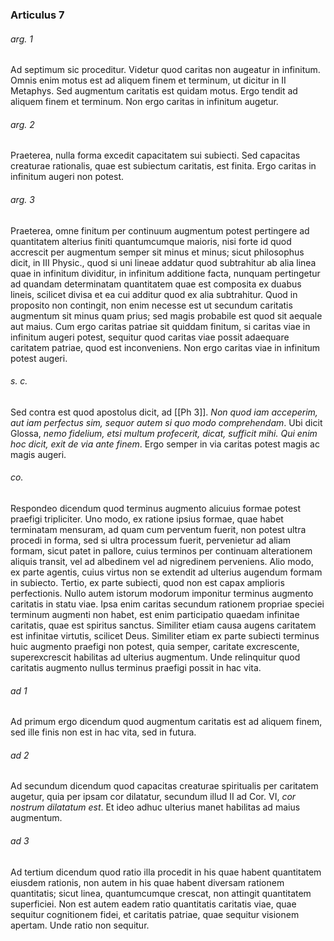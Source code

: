 ### Articulus 7

###### arg. 1
Ad septimum sic proceditur. Videtur quod caritas non augeatur in infinitum. Omnis enim motus est ad aliquem finem et terminum, ut dicitur in II Metaphys. Sed augmentum caritatis est quidam motus. Ergo tendit ad aliquem finem et terminum. Non ergo caritas in infinitum augetur.

###### arg. 2
Praeterea, nulla forma excedit capacitatem sui subiecti. Sed capacitas creaturae rationalis, quae est subiectum caritatis, est finita. Ergo caritas in infinitum augeri non potest.

###### arg. 3
Praeterea, omne finitum per continuum augmentum potest pertingere ad quantitatem alterius finiti quantumcumque maioris, nisi forte id quod accrescit per augmentum semper sit minus et minus; sicut philosophus dicit, in III Physic., quod si uni lineae addatur quod subtrahitur ab alia linea quae in infinitum dividitur, in infinitum additione facta, nunquam pertingetur ad quandam determinatam quantitatem quae est composita ex duabus lineis, scilicet divisa et ea cui additur quod ex alia subtrahitur. Quod in proposito non contingit, non enim necesse est ut secundum caritatis augmentum sit minus quam prius; sed magis probabile est quod sit aequale aut maius. Cum ergo caritas patriae sit quiddam finitum, si caritas viae in infinitum augeri potest, sequitur quod caritas viae possit adaequare caritatem patriae, quod est inconveniens. Non ergo caritas viae in infinitum potest augeri.

###### s. c.
Sed contra est quod apostolus dicit, ad [[Ph 3]]. *Non quod iam acceperim, aut iam perfectus sim, sequor autem si quo modo comprehendam*. Ubi dicit Glossa, *nemo fidelium, etsi multum profecerit, dicat, sufficit mihi. Qui enim hoc dicit, exit de via ante finem*. Ergo semper in via caritas potest magis ac magis augeri.

###### co.
Respondeo dicendum quod terminus augmento alicuius formae potest praefigi tripliciter. Uno modo, ex ratione ipsius formae, quae habet terminatam mensuram, ad quam cum perventum fuerit, non potest ultra procedi in forma, sed si ultra processum fuerit, pervenietur ad aliam formam, sicut patet in pallore, cuius terminos per continuam alterationem aliquis transit, vel ad albedinem vel ad nigredinem perveniens. Alio modo, ex parte agentis, cuius virtus non se extendit ad ulterius augendum formam in subiecto. Tertio, ex parte subiecti, quod non est capax amplioris perfectionis. Nullo autem istorum modorum imponitur terminus augmento caritatis in statu viae. Ipsa enim caritas secundum rationem propriae speciei terminum augmenti non habet, est enim participatio quaedam infinitae caritatis, quae est spiritus sanctus. Similiter etiam causa augens caritatem est infinitae virtutis, scilicet Deus. Similiter etiam ex parte subiecti terminus huic augmento praefigi non potest, quia semper, caritate excrescente, superexcrescit habilitas ad ulterius augmentum. Unde relinquitur quod caritatis augmento nullus terminus praefigi possit in hac vita.

###### ad 1
Ad primum ergo dicendum quod augmentum caritatis est ad aliquem finem, sed ille finis non est in hac vita, sed in futura.

###### ad 2
Ad secundum dicendum quod capacitas creaturae spiritualis per caritatem augetur, quia per ipsam cor dilatatur, secundum illud II ad Cor. VI, *cor nostrum dilatatum est*. Et ideo adhuc ulterius manet habilitas ad maius augmentum.

###### ad 3
Ad tertium dicendum quod ratio illa procedit in his quae habent quantitatem eiusdem rationis, non autem in his quae habent diversam rationem quantitatis; sicut linea, quantumcumque crescat, non attingit quantitatem superficiei. Non est autem eadem ratio quantitatis caritatis viae, quae sequitur cognitionem fidei, et caritatis patriae, quae sequitur visionem apertam. Unde ratio non sequitur.

